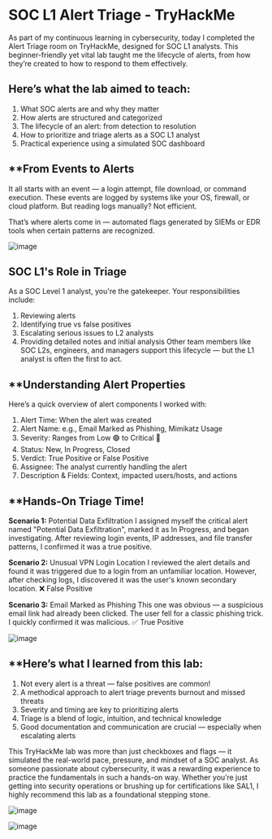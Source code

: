# **SOC L1 Alert Triage - TryHackMe**
As part of my continuous learning in cybersecurity, today I completed the Alert Triage room on TryHackMe, designed for SOC L1 analysts. 
This beginner-friendly yet vital lab taught me the lifecycle of alerts, from how they’re created to how to respond to them effectively.
## **Here’s what the lab aimed to teach:**

1. What SOC alerts are and why they matter
2. How alerts are structured and categorized
3. The lifecycle of an alert: from detection to resolution
4. How to prioritize and triage alerts as a SOC L1 analyst
5. Practical experience using a simulated SOC dashboard

## **From Events to Alerts
It all starts with an event — a login attempt, file download, or command execution. These events are logged by systems like your OS, firewall, or cloud platform. 
But reading logs manually? Not efficient.

That’s where alerts come in — automated flags generated by SIEMs or EDR tools when certain patterns are recognized.

![image](https://github.com/user-attachments/assets/34a34bef-24e9-4f3e-8f02-f6a885761023)

## **SOC L1's Role in Triage**
As a SOC Level 1 analyst, you're the gatekeeper. Your responsibilities include:

1. Reviewing alerts
2. Identifying true vs false positives
3. Escalating serious issues to L2 analysts
4. Providing detailed notes and initial analysis
Other team members like SOC L2s, engineers, and managers support this lifecycle — but the L1 analyst is often the first to act.

## **Understanding Alert Properties
Here’s a quick overview of alert components I worked with:

1. Alert Time: When the alert was created
2. Alert Name: e.g., Email Marked as Phishing, Mimikatz Usage
3. Severity: Ranges from Low 🟢 to Critical 🔴
4. Status: New, In Progress, Closed
5. Verdict: True Positive or False Positive
6. Assignee: The analyst currently handling the alert
7. Description & Fields: Context, impacted users/hosts, and actions

## **Hands-On Triage Time!
**Scenario 1:** Potential Data Exfiltration
I assigned myself the critical alert named "Potential Data Exfiltration", marked it as In Progress, and began investigating.
After reviewing login events, IP addresses, and file transfer patterns, I confirmed it was a true positive.

**Scenario 2:** Unusual VPN Login Location
I reviewed the alert details and found it was triggered due to a login from an unfamiliar location. However, after checking logs, I discovered it was the user's known secondary location.
❌ False Positive

**Scenario 3:** Email Marked as Phishing
This one was obvious — a suspicious email link had already been clicked. The user fell for a classic phishing trick. I quickly confirmed it was malicious.
✅ True Positive

![image](https://github.com/user-attachments/assets/173e9c57-ce8f-4fec-945e-fa305212ae97)

## **Here’s what I learned from this lab:

1. Not every alert is a threat — false positives are common!
2. A methodical approach to alert triage prevents burnout and missed threats
3. Severity and timing are key to prioritizing alerts
4. Triage is a blend of logic, intuition, and technical knowledge
5. Good documentation and communication are crucial — especially when escalating alerts


This TryHackMe lab was more than just checkboxes and flags — it simulated the real-world pace, pressure, and mindset of a SOC analyst. 
As someone passionate about cybersecurity, it was a rewarding experience to practice the fundamentals in such a hands-on way.
Whether you’re just getting into security operations or brushing up for certifications like SAL1, I highly recommend this lab as a foundational stepping stone.



![image](https://github.com/user-attachments/assets/b4d25014-91bf-494f-b033-330de0bdf2c3)










![image](https://github.com/user-attachments/assets/97260373-5bbc-408d-b8df-a9879b12e3fe)
